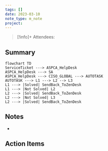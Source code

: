 ```yaml
---
tags: []
date: 2023-03-10
note_type: m_note
project:
---
```


> [!info]+
>Attendees: 


## Summary
```mermaid
flowchart TD 
ServiceTicket ---> ASPCA_HelpDesk
ASPCA_HelpDesk ---> SA
ASPCA_HelpDesk ---> CISO_GLOBAL ---> AUTOTASK
AUTOTASK ---> L1 ---> L2 --> L3
L1 ---> |Solved| SendBack_ToZenDesk
L1 ---> |Not Solved| L2
L2 ---> |Solved| SendBack_ToZenDesk
L2 ---> |Not Solved| L3
L2 ---> |Solved| SendBack_ToZenDesk
```


## Notes
* 


## Action Items

